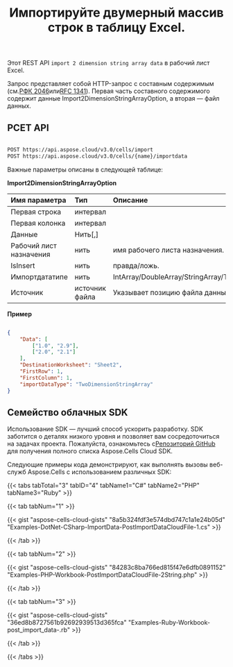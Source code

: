 ﻿---
title: Импортируйте двумерный массив строк в таблицу Excel.
second_title: Aspose.Cells Cloud Documen
linktitle: Импортировать двумерную строку arra
type: docs
url: /ru/import/2dimension-string-array/
aliases: [/import-2dimension-string-array-into-excel-worksheet/,/import-2dimension-string-array-into-worksheet/,/import-data/-2dimension-string-array/,/import-data/2dimension-string-array/]
keywords: Import 2 dimension string array data into Excel files
description: Aspose.Cells Cloud REST API поддерживает импорт данных двумерного строкового массива в файлы Excel. SDK поддерживает различные языки разработки. К ним относятся Android, C#, Go, Java, NodeJS, Perl, PHP, Python, Ruby и Swift.
weight: 20
kwords: Excel, Office Облако, REST API, электронная таблица, PDF, CSV, Json, Markdwon, импорт двумерного массива строк в рабочий лист Excel
---
Этот REST API `import 2 dimension string array data` в рабочий лист Excel.

Запрос представляет собой HTTP-запрос с составным содержимым (см.[РФК 2046](http://tools.ietf.org/html/rfc2046#page-17)или[RFC 1341](http://www.w3.org/Protocols/rfc1341/7_2_Multipart.html)). Первая часть составного содержимого содержит данные Import2DimensionStringArrayOption, а вторая — файл данных.

## РСЕТ API

```bash

POST https://api.aspose.cloud/v3.0/cells/import
POST https://api.aspose.cloud/v3.0/cells/{name}/importdata

```

Важные параметры описаны в следующей таблице:

**Import2DimensionStringArrayOption**

|Имя параметра|Тип|Описание|
|:- |:- |:- |
| Первая строка| интервал||
| Первая колонка| интервал||
| Данные|Нить[,]||
| Рабочий лист назначения| нить| имя рабочего листа назначения.|
| IsInsert| нить| правда/ложь.|
| Импортдататипе| нить|IntArray/DoubleArray/StringArray/TwoDimensionIntArray/TwoDimensionDoubleArray/TwoDimensionStringArray/BatchData/CSVData.|
| Источник| источник файла| Указывает позицию файла данных, когда параметр BatchData имеет значение null.|



**Пример**

```json

{
    "Data": [
        ["1.0", "2.9"],
        ["2.0", "2.1"]
    ],
    "DestinationWorksheet": "Sheet2",
    "FirstRow": 1,
    "FirstColumn": 1,
    "importDataType": "TwoDimensionStringArray"
}

```

## Семейство облачных SDK

 Использование SDK — лучший способ ускорить разработку. SDK заботится о деталях низкого уровня и позволяет вам сосредоточиться на задачах проекта. Пожалуйста, ознакомьтесь с[Репозиторий GitHub](https://github.com/aspose-cells-cloud) для получения полного списка Aspose.Cells Cloud SDK.

Следующие примеры кода демонстрируют, как выполнять вызовы веб-служб Aspose.Cells с использованием различных SDK:

{{< tabs tabTotal="3" tabID="4" tabName1="C#" tabName2="PHP" tabName3="Ruby" >}}

{{< tab tabNum="1" >}}

{{< gist "aspose-cells-cloud-gists" "8a5b324fdf3e574dbd747c1a1e24b05d" "Examples-DotNet-CSharp-ImportData-PostImportDataCloudFile-1.cs" >}}

{{< /tab >}}

{{< tab tabNum="2" >}}

{{< gist "aspose-cells-cloud-gists" "84283c8ba766ed815f47e6dfb0891152" "Examples-PHP-Workbook-PostImportDataCloudFile-2String.php" >}}

{{< /tab >}}

{{< tab tabNum="3" >}}

{{< gist "aspose-cells-cloud-gists" "36ed8b8727561b92692939513d365fca" "Examples-Ruby-Workbook-post_import_data-.rb" >}}

{{< /tab >}}

{{< /tabs >}}




